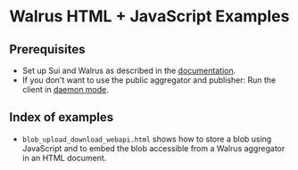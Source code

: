 # Walrus HTML + JavaScript Examples

## Prerequisites

- Set up Sui and Walrus as described in the
  [documentation](https://docs.walrus.site/usage/setup.html).
- If you don't want to use the public aggregator and publisher: Run the client in [daemon
  mode](https://docs.walrus.site/usage/web-api).

## Index of examples

- `blob_upload_download_webapi.html` shows how to store a blob using JavaScript and to embed the
   blob accessible from a Walrus aggregator in an HTML document.
